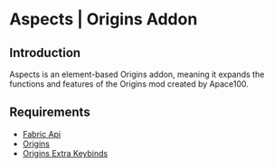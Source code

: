 # Aspects | Origins Addon

## Introduction

Aspects is an element-based Origins addon, meaning it expands the functions and features of the Origins mod created by Apace100.

## Requirements

- [Fabric Api](https://www.curseforge.com/minecraft/mc-mods/fabric-api)
- [Origins](https://www.curseforge.com/minecraft/mc-mods/origins)
- [Origins Extra Keybinds](https://www.curseforge.com/minecraft/mc-mods/origins-extra-keybinds)



